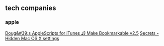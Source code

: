## tech companies

### apple

[Doug&amp;#39;s AppleScripts for iTunes ♫ Make Bookmarkable v2.5](http://dougscripts.com/itunes/scripts/ss.php?sp=makebookmarkable)
[Secrets - Hidden Mac OS X settings](http://secrets.blacktree.com/)
